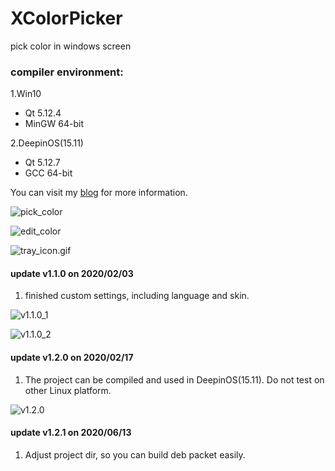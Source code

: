 # XColorPicker
pick color in windows screen

### compiler environment:

1.Win10
- Qt 5.12.4
- MinGW 64-bit

2.DeepinOS(15.11) 
- Qt 5.12.7
- GCC 64-bit

You can visit my [blog](https://blog.csdn.net/shawzg/article/details/104041896) for more information. 

![pick_color](https://github.com/ShawZG/XColorPicker/tree/master/images/pick_color.gif)

![edit_color](https://github.com/ShawZG/XColorPicker/tree/master/images/edit_color.gif)

![tray_icon.gif](https://github.com/ShawZG/XColorPicker/tree/master/images/tray_icon.gif)

#### update v1.1.0 on 2020/02/03
1. finished custom settings, including language and skin.

![v1.1.0_1](https://github.com/ShawZG/XColorPicker/tree/master/images/v1.1.0_1.jpg)

![v1.1.0_2](https://github.com/ShawZG/XColorPicker/tree/master/images/v1.1.0_2.jpg)

#### update v1.2.0 on 2020/02/17
1. The project can be compiled and used in DeepinOS(15.11). Do not test on other Linux platform.

![v1.2.0](https://github.com/ShawZG/XColorPicker/tree/master/images/v1.2.0_win_deepin)

#### update v1.2.1 on 2020/06/13
1. Adjust project dir, so you can build deb packet easily. 
